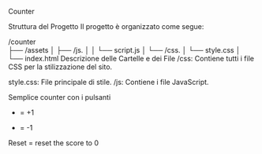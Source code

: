 ﻿Counter

Struttura del Progetto
Il progetto è organizzato come segue:

/counter <br>
├── /assets
│   ├── /js.
│   │   └── script.js
│   └── /css.
│       └── style.css
│
└── index.html
Descrizione delle Cartelle e dei File
/css: Contiene tutti i file CSS per la stilizzazione del sito.

style.css: File principale di stile.
/js: Contiene i file JavaScript.

Semplice counter con i pulsanti
+ = +1
- = -1

Reset = reset the score to 0

